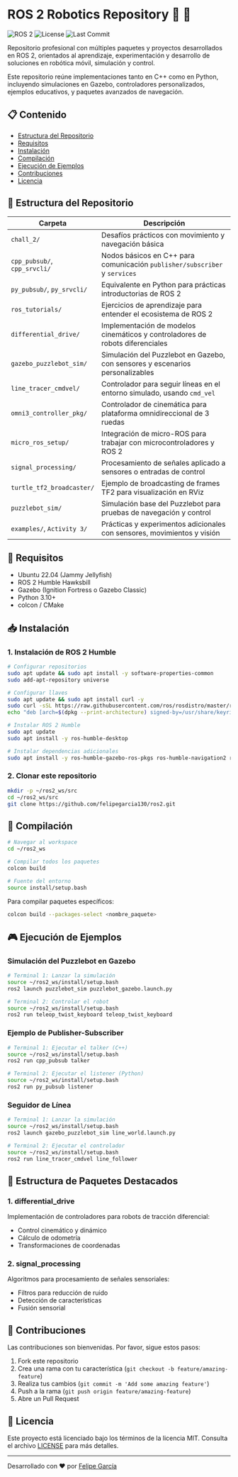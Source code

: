 # ROS 2 Robotics Repository 🤖 🧠

![ROS 2](https://img.shields.io/badge/ROS%202-Humble-blue)
![License](https://img.shields.io/badge/license-MIT-green)
![Last Commit](https://img.shields.io/badge/last%20commit-May%202025-yellowgreen)

Repositorio profesional con múltiples paquetes y proyectos desarrollados en ROS 2, orientados al aprendizaje, experimentación y desarrollo de soluciones en robótica móvil, simulación y control.

Este repositorio reúne implementaciones tanto en C++ como en Python, incluyendo simulaciones en Gazebo, controladores personalizados, ejemplos educativos, y paquetes avanzados de navegación.

## 📋 Contenido

- [Estructura del Repositorio](#-estructura-del-repositorio)
- [Requisitos](#-requisitos)
- [Instalación](#-instalación)
- [Compilación](#-compilación)
- [Ejecución de Ejemplos](#-ejecución-de-ejemplos)
- [Contribuciones](#-contribuciones)
- [Licencia](#-licencia)

## 📁 Estructura del Repositorio

| Carpeta | Descripción |
|---------|-------------|
| `chall_2/` | Desafíos prácticos con movimiento y navegación básica |
| `cpp_pubsub/`, `cpp_srvcli/` | Nodos básicos en C++ para comunicación `publisher/subscriber` y `services` |
| `py_pubsub/`, `py_srvcli/` | Equivalente en Python para prácticas introductorias de ROS 2 |
| `ros_tutorials/` | Ejercicios de aprendizaje para entender el ecosistema de ROS 2 |
| `differential_drive/` | Implementación de modelos cinemáticos y controladores de robots diferenciales |
| `gazebo_puzzlebot_sim/` | Simulación del Puzzlebot en Gazebo, con sensores y escenarios personalizables |
| `line_tracer_cmdvel/` | Controlador para seguir líneas en el entorno simulado, usando `cmd_vel` |
| `omni3_controller_pkg/` | Controlador de cinemática para plataforma omnidireccional de 3 ruedas |
| `micro_ros_setup/` | Integración de micro-ROS para trabajar con microcontroladores y ROS 2 |
| `signal_processing/` | Procesamiento de señales aplicado a sensores o entradas de control |
| `turtle_tf2_broadcaster/` | Ejemplo de broadcasting de frames TF2 para visualización en RViz |
| `puzzlebot_sim/` | Simulación base del Puzzlebot para pruebas de navegación y control |
| `examples/`, `Activity 3/` | Prácticas y experimentos adicionales con sensores, movimientos y visión |

## 🔧 Requisitos

- Ubuntu 22.04 (Jammy Jellyfish)
- ROS 2 Humble Hawksbill
- Gazebo (Ignition Fortress o Gazebo Classic)
- Python 3.10+
- colcon / CMake

## 📥 Instalación

### 1. Instalación de ROS 2 Humble

```bash
# Configurar repositorios
sudo apt update && sudo apt install -y software-properties-common
sudo add-apt-repository universe

# Configurar llaves
sudo apt update && sudo apt install curl -y
sudo curl -sSL https://raw.githubusercontent.com/ros/rosdistro/master/ros.key -o /usr/share/keyrings/ros-archive-keyring.gpg
echo "deb [arch=$(dpkg --print-architecture) signed-by=/usr/share/keyrings/ros-archive-keyring.gpg] http://packages.ros.org/ros2/ubuntu $(. /etc/os-release && echo $UBUNTU_CODENAME) main" | sudo tee /etc/apt/sources.list.d/ros2.list > /dev/null

# Instalar ROS 2 Humble
sudo apt update
sudo apt install -y ros-humble-desktop

# Instalar dependencias adicionales
sudo apt install -y ros-humble-gazebo-ros-pkgs ros-humble-navigation2 ros-humble-nav2-bringup python3-colcon-common-extensions
```

### 2. Clonar este repositorio

```bash
mkdir -p ~/ros2_ws/src
cd ~/ros2_ws/src
git clone https://github.com/felipegarcia130/ros2.git
```

## 🚀 Compilación

```bash
# Navegar al workspace
cd ~/ros2_ws

# Compilar todos los paquetes
colcon build

# Fuente del entorno
source install/setup.bash
```

Para compilar paquetes específicos:

```bash
colcon build --packages-select <nombre_paquete>
```

## 🎮 Ejecución de Ejemplos

### Simulación del Puzzlebot en Gazebo

```bash
# Terminal 1: Lanzar la simulación
source ~/ros2_ws/install/setup.bash
ros2 launch puzzlebot_sim puzzlebot_gazebo.launch.py

# Terminal 2: Controlar el robot
source ~/ros2_ws/install/setup.bash
ros2 run teleop_twist_keyboard teleop_twist_keyboard
```

### Ejemplo de Publisher-Subscriber

```bash
# Terminal 1: Ejecutar el talker (C++)
source ~/ros2_ws/install/setup.bash
ros2 run cpp_pubsub talker

# Terminal 2: Ejecutar el listener (Python)
source ~/ros2_ws/install/setup.bash
ros2 run py_pubsub listener
```

### Seguidor de Línea

```bash
# Terminal 1: Lanzar la simulación
source ~/ros2_ws/install/setup.bash
ros2 launch gazebo_puzzlebot_sim line_world.launch.py

# Terminal 2: Ejecutar el controlador
source ~/ros2_ws/install/setup.bash
ros2 run line_tracer_cmdvel line_follower
```

## 📂 Estructura de Paquetes Destacados

### 1. differential_drive

Implementación de controladores para robots de tracción diferencial:

- Control cinemático y dinámico
- Cálculo de odometría
- Transformaciones de coordenadas

### 2. signal_processing

Algoritmos para procesamiento de señales sensoriales:

- Filtros para reducción de ruido
- Detección de características
- Fusión sensorial

## 🤝 Contribuciones

Las contribuciones son bienvenidas. Por favor, sigue estos pasos:

1. Fork este repositorio
2. Crea una rama con tu característica (`git checkout -b feature/amazing-feature`)
3. Realiza tus cambios (`git commit -m 'Add some amazing feature'`)
4. Push a la rama (`git push origin feature/amazing-feature`)
5. Abre un Pull Request

## 📄 Licencia

Este proyecto está licenciado bajo los términos de la licencia MIT. Consulta el archivo [LICENSE](LICENSE) para más detalles.

---

Desarrollado con ❤️ por [Felipe García](https://github.com/felipegarcia130)
